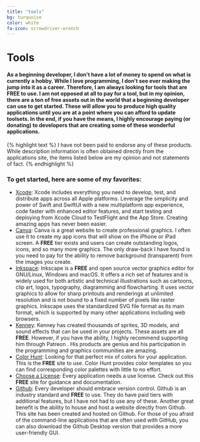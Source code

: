 ```yaml
---
title: "tools"
bg: turquoise
color: white
fa-icon: screwdriver-wrench
---
```


# Tools

#### As a beginning developer, I don't have a lot of money to spend on what is currently a hobby. While I love programming, I don't see ever making the jump into it as a career. Therefore, I am always looking for tools that are **FREE** to use. I am not opposed at all to pay for a tool, but in my opinion, there are a ton of free assets out in the world that a beginning developer can use to get started. These will allow you to produce high quality applications until you are at a point where you can afford to update toolsets. In the end, if you have the means, I highly encourage paying (or donating) to developers that are creating some of these wonderful applications.

{% highlight text %}
I have not been paid to endorse any of these products. While description information is often obtained directly from the applications site, the items listed below are my opinion and not statements of fact.
{% endhighlight %}

### To get started, here are some of my favorites:
- [Xcode](https://developer.apple.com/xcode/):  Xcode includes everything you need to develop, test, and distribute apps across all Apple platforms. Leverage the simplicity and power of Swift and SwiftUI with a new multiplatform app experience, code faster with enhanced editor features, and start testing and deploying from Xcode Cloud to TestFlight and the App Store. Creating amazing apps has never been easier.
- [Canva](https://www.canva.com/): Canva is a great website to create professional graphics. I often use it to create my app icons that will show on the iPhone or iPad screen. A **FREE** tier exists and users can create outstanding logos, icons, and so many more graphics. The only draw-back I have found is you need to pay for the ability to remove background (transparent) from the images you create.
- [Inkspace](https://inkscape.org/): Inkscape is a **FREE** and open source vector graphics editor for GNU/Linux, Windows and macOS. It offers a rich set of features and is widely used for both artistic and technical illustrations such as cartoons, clip art, logos, typography, diagramming and flowcharting. It uses vector graphics to allow for sharp printouts and renderings at unlimited resolution and is not bound to a fixed number of pixels like raster graphics. Inkscape uses the standardized SVG file format as its main format, which is supported by many other applications including web browsers.
- [Kenney](https://kenney.nl/): Kenney has created thousands of sprites, 3D models, and sound effects that can be used in your projects. These assets are all **FREE**. However, if you have the ability, I highly recommend supporting him through Patreon <i class="fa-brands fa-patreon"></i>. His products are genius and his participation in the programming and graphics communities are amazing.
- [Color Hunt](https://colorhunt.co/): Looking for that perfect mix of colors for your application. This is the **FREE** site to use. Color Hunt provides color templates so you can find corresponding color palettes with little to no effort.
- [Choose a License](https://choosealicense.com/): Every application needs a use license. Check out this **FREE** site for guidance and documentation.
- [Github](https://github.com): Every developer should embrace version control. Github is an industry standard and **FREE** to use. They do have paid tiers with additional features, but I have not had to use any of these. Another great benefit is the ability to house and host a website directly from Github. This site has been created and hosted on Github. For those of you afraid of the command-line applications that are often used with GitHub, you can also download the Github Desktop version that provides a more user-friendly GUI.

<!--
Having an **embedded media** (photos and video) is often inflexible with a dynamic and **responsive design**.

### Embed your video like this:
{: .left}

{% highlight html linenos=table %}
<div class="icontain">
  <iframe src="//www.youtube.com/embed/8yis7GzlXNM" allowfullscreen></iframe>
</div>
{% endhighlight %}

It'll play like this funny video below! Try resizing the page!

Photo layouts are also really cool and dynamically resizable. Check out the photos/gallery section at [magiciansanfrancisco.com](http://magiciansanfrancisco.com) for a demo and see [the source code](https://github.com/strongrobert/MagicianSanFrancisco) for how.

<div class="icontain"><iframe src="//www.youtube.com/embed/8yis7GzlXNM" allowfullscreen></iframe></div>
-->
